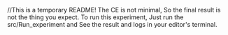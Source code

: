 //This is a temporary README!
The CE is not minimal, So the final result is not the thing you expect.
To run this experiment, Just run the src/Run_experiment and See the result and logs in your editor's terminal.
